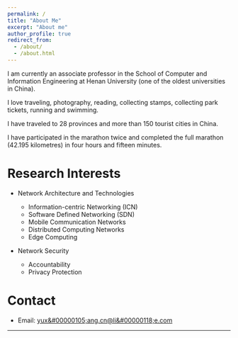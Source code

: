 ```yaml
---
permalink: /
title: "About Me"
excerpt: "About me"
author_profile: true
redirect_from: 
  - /about/
  - /about.html
---
```


I am currently an associate professor in the School of Computer and Information Engineering at Henan University (one of the oldest universities in China).

I love traveling, photography, reading, collecting stamps, collecting park tickets, running and swimming.

I have traveled to 28 provinces and more than 150 tourist cities in China.

I have participated in the marathon twice and completed the full marathon (42.195 kilometres) in four hours and fifteen minutes.


Research Interests
======

* Network Architecture and Technologies
  * Information-centric Networking (ICN)
  * Software Defined Networking (SDN)
  * Mobile Communication Networks
  * Distributed Computing Networks
  * Edge Computing

* Network Security
  * Accountability
  * Privacy Protection


Contact
======

* Email: <a alt="address" href="mailto:&#00121;&#0117;&#0000120;&#00000105;&#0000097;&#0000110;&#0000103;&#0000046;&#00099;&#000110;&#0000064;&#0108;&#000105;&#00000118;&#00101;&#0046;&#00099;&#0111;&#x06d;">&#00121;&#0117;&#0000120;&#00000105;&#0000097;&#0000110;&#0000103;&#0000046;&#00099;&#000110;&#0000064;&#0108;&#000105;&#00000118;&#00101;&#0046;&#00099;&#0111;&#x06d;</a>


---
